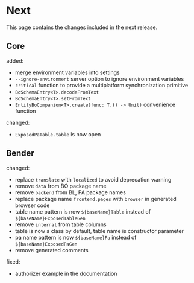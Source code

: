 # Next

This page contains the changes included in the next release.

## Core

added:

- merge environment variables into settings
- `--ignore-environment` server option to ignore environment variables
- `critical` function to provide a multiplatform synchronization primitive
- `BoSchemaEntry<T>.decodeFromText` 
- `BoSchemaEntry<T>.setFromText`
- `EntityBoCompanion<T>.create(func: T.() -> Unit)` convenience function

changed:

- `ExposedPaTable.table` is now open

## Bender

changed:

- replace `translate` with `localized` to avoid deprecation warning
- remove `data` from BO package name
- remove `backend` from BL, PA package names  
- replace package name `frontend.pages` with `browser` in generated browser code
- table name pattern is now `${baseName}Table` instead of `${baseName}ExposedTableGen`
- remove `internal` from table columns
- table is now a class by default, table name is constructor parameter
- pa name pattern is now `${baseName}Pa` instead of `${baseName}ExposedPaGen`
- remove generated comments

fixed:

- authorizer example in the documentation